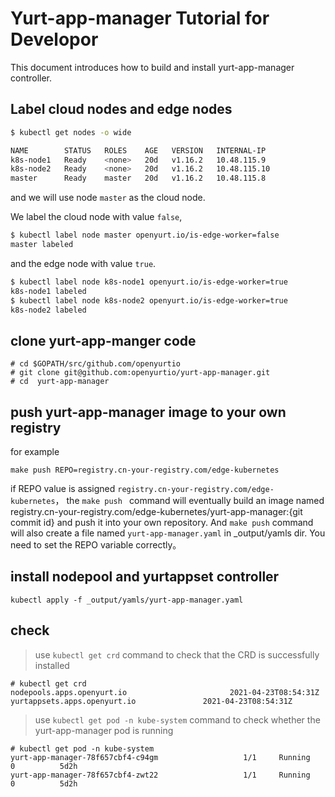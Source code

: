 # Yurt-app-manager Tutorial for Developor

This document introduces how to build and install yurt-app-manager controller. 

## Label cloud nodes and edge nodes
``` bash
$ kubectl get nodes -o wide

NAME        STATUS   ROLES    AGE   VERSION   INTERNAL-IP    
k8s-node1   Ready    <none>   20d   v1.16.2   10.48.115.9    
k8s-node2   Ready    <none>   20d   v1.16.2   10.48.115.10   
master      Ready    master   20d   v1.16.2   10.48.115.8    
```
and we will use node `master` as the cloud node.

We label the cloud node with value `false`,
```bash
$ kubectl label node master openyurt.io/is-edge-worker=false
master labeled
```

and the edge node with value `true`.
```bash
$ kubectl label node k8s-node1 openyurt.io/is-edge-worker=true
k8s-node1 labeled
$ kubectl label node k8s-node2 openyurt.io/is-edge-worker=true
k8s-node2 labeled
```

##  clone yurt-app-manger code
```
# cd $GOPATH/src/github.com/openyurtio
# git clone git@github.com:openyurtio/yurt-app-manager.git
# cd  yurt-app-manager
```

## push yurt-app-manager image to your own registry

for example
```
make push REPO=registry.cn-your-registry.com/edge-kubernetes
```

if REPO value is assigned `registry.cn-your-registry.com/edge-kubernetes`， the `make push ` command will eventually build an image named registry.cn-your-registry.com/edge-kubernetes/yurt-app-manager:{git commit id} and push it into your  own repository. And `make push` command will also create a file named `yurt-app-manager.yaml` in _output/yamls dir. You need to set the REPO variable correctly。

## install nodepool and yurtappset controller
```
kubectl apply -f _output/yamls/yurt-app-manager.yaml
```

## check 

>  use `kubectl get crd` command to check that the CRD is successfully installed
```
# kubectl get crd
nodepools.apps.openyurt.io                       2021-04-23T08:54:31Z
yurtappsets.apps.openyurt.io               2021-04-23T08:54:31Z
```

> use `kubectl get pod -n kube-system` command to check whether the yurt-app-manager pod is running 
```
# kubectl get pod -n kube-system
yurt-app-manager-78f657cbf4-c94gm                   1/1     Running     0          5d2h
yurt-app-manager-78f657cbf4-zwt22                   1/1     Running     0          5d2h
```

